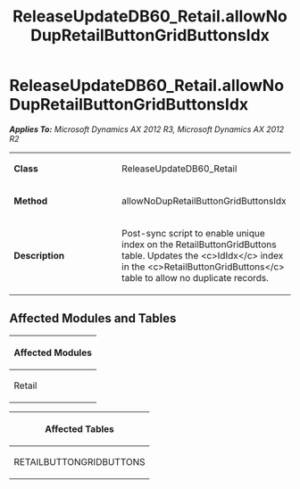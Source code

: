 ﻿---
title: ReleaseUpdateDB60_Retail.allowNoDupRetailButtonGridButtonsIdx
TOCTitle: ReleaseUpdateDB60_Retail.allowNoDupRetailButtonGridButtonsIdx
ms:assetid: d43e5779-2ea8-2cc2-c19c-fdfd3e554d12
ms:mtpsurl: https://msdn.microsoft.com/en-us/library/JJ687017(v=AX.60)
ms:contentKeyID: 49711465
ms.date: 05/18/2015
mtps_version: v=AX.60
---

# ReleaseUpdateDB60\_Retail.allowNoDupRetailButtonGridButtonsIdx 


_**Applies To:** Microsoft Dynamics AX 2012 R3, Microsoft Dynamics AX 2012 R2_

<table>
<colgroup>
<col style="width: 50%" />
<col style="width: 50%" />
</colgroup>
<tbody>
<tr class="odd">
<td><p><strong>Class</strong></p></td>
<td><p>ReleaseUpdateDB60_Retail</p></td>
</tr>
<tr class="even">
<td><p><strong>Method</strong></p></td>
<td><p>allowNoDupRetailButtonGridButtonsIdx</p></td>
</tr>
<tr class="odd">
<td><p><strong>Description</strong></p></td>
<td><p>Post-sync script to enable unique index on the RetailButtonGridButtons table. Updates the &lt;c&gt;IdIdx&lt;/c&gt; index in the &lt;c&gt;RetailButtonGridButtons&lt;/c&gt; table to allow no duplicate records.</p></td>
</tr>
</tbody>
</table>


## Affected Modules and Tables

<table>
<colgroup>
<col style="width: 100%" />
</colgroup>
<thead>
<tr class="header">
<th><p>Affected Modules</p></th>
</tr>
</thead>
<tbody>
<tr class="odd">
<td><p>Retail</p></td>
</tr>
</tbody>
</table>


<table>
<colgroup>
<col style="width: 100%" />
</colgroup>
<thead>
<tr class="header">
<th><p>Affected Tables</p></th>
</tr>
</thead>
<tbody>
<tr class="odd">
<td><p>RETAILBUTTONGRIDBUTTONS</p></td>
</tr>
</tbody>
</table>

  


